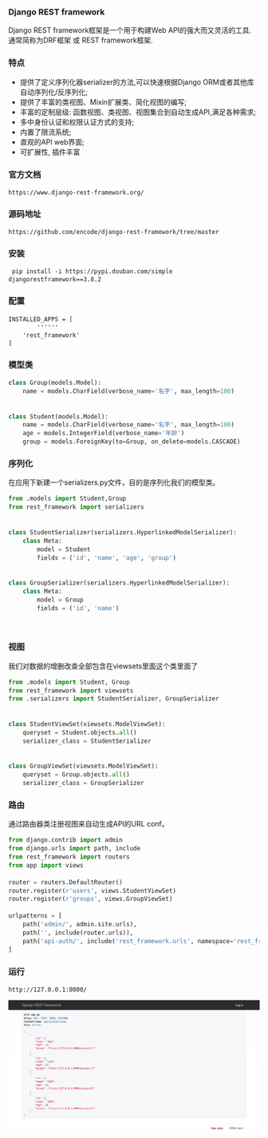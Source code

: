 ### Django REST framework

Django REST framework框架是一个用于构建Web API的强大而又灵活的工具. 通常简称为DRF框架 或 REST framework框架.

###  特点 

- 提供了定义序列化器serializer的方法,可以快速根据Django ORM或者其他库自动序列化/反序列化;
- 提供了丰富的类视图、Mixin扩展类、简化视图的编写;
- 丰富的定制层级: 函数视图、类视图、视图集合到自动生成API,满足各种需求;
- 多中身份认证和权限认证方式的支持;
- 内置了限流系统;
- 直观的API web界面;
- 可扩展性, 插件丰富

### 官方文档

```
https://www.django-rest-framework.org/
```

### 源码地址

```
https://github.com/encode/django-rest-framework/tree/master
```

### 安装

```
 pip install -i https://pypi.douban.com/simple djangorestframework==3.8.2
```



### 配置

```
INSTALLED_APPS = [
		''''''
    'rest_framework'
]
```



### 模型类

```python
class Group(models.Model):
    name = models.CharField(verbose_name='名字', max_length=100)


class Student(models.Model):
    name = models.CharField(verbose_name='名字', max_length=100)
    age = models.IntegerField(verbose_name='年龄')
    group = models.ForeignKey(to=Group, on_delete=models.CASCADE)

```



### 序列化

在应用下新建一个serializers.py文件，目的是序列化我们的模型类。

```python
from .models import Student,Group
from rest_framework import serializers


class StudentSerializer(serializers.HyperlinkedModelSerializer):
    class Meta:
        model = Student
        fields = ('id', 'name', 'age', 'group')


class GroupSerializer(serializers.HyperlinkedModelSerializer):
    class Meta:
        model = Group
        fields = ('id', 'name')

      
```

### 视图

我们对数据的增删改查全部包含在viewsets里面这个类里面了

```python
from .models import Student, Group
from rest_framework import viewsets
from .serializers import StudentSerializer, GroupSerializer


class StudentViewSet(viewsets.ModelViewSet):
    queryset = Student.objects.all()
    serializer_class = StudentSerializer


class GroupViewSet(viewsets.ModelViewSet):
    queryset = Group.objects.all()
    serializer_class = GroupSerializer

```

### 路由

通过路由器类注册视图来自动生成API的URL conf。

```python
from django.contrib import admin
from django.urls import path, include
from rest_framework import routers
from app import views

router = routers.DefaultRouter()
router.register(r'users', views.StudentViewSet)
router.register(r'groups', views.GroupViewSet)

urlpatterns = [
    path('admin/', admin.site.urls),
    path('', include(router.urls)),
    path('api-auth/', include('rest_framework.urls', namespace='rest_framework'))
]


```

### 运行

```
http://127.0.0.1:8000/
```

![](images/006tNbRwly1gadri1140bj31lm0u0aer.jpg)
